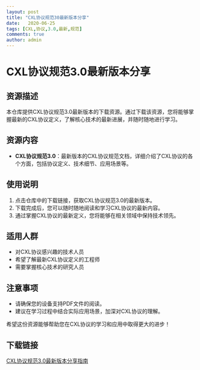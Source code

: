 ```yaml
---
layout: post
title: "CXL协议规范30最新版本分享"
date:   2020-06-25
tags: [CXL,协议,3.0,最新,规范]
comments: true
author: admin
---
```

# CXL协议规范3.0最新版本分享

## 资源描述

本仓库提供CXL协议规范3.0最新版本的下载资源。通过下载该资源，您将能够掌握最新的CXL协议定义，了解核心技术的最新进展，并随时随地进行学习。

## 资源内容

- **CXL协议规范3.0**：最新版本的CXL协议规范文档，详细介绍了CXL协议的各个方面，包括协议定义、技术细节、应用场景等。

## 使用说明

1. 点击仓库中的下载链接，获取CXL协议规范3.0的最新版本。
2. 下载完成后，您可以随时随地阅读和学习CXL协议的最新内容。
3. 通过掌握CXL协议的最新定义，您将能够在相关领域中保持技术领先。

## 适用人群

- 对CXL协议感兴趣的技术人员
- 希望了解最新CXL协议定义的工程师
- 需要掌握核心技术的研究人员

## 注意事项

- 请确保您的设备支持PDF文件的阅读。
- 建议在学习过程中结合实际应用场景，加深对CXL协议的理解。

希望这份资源能够帮助您在CXL协议的学习和应用中取得更大的进步！

## 下载链接

[CXL协议规范3.0最新版本分享指南](https://pan.quark.cn/s/3f4fc6e29c0a)
